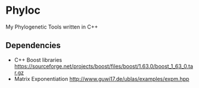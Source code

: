 # Phyloc
My Phylogenetic Tools written in C++

## Dependencies
- C++ Boost libraries https://sourceforge.net/projects/boost/files/boost/1.63.0/boost_1_63_0.tar.gz
- Matrix Exponentiation http://www.guwi17.de/ublas/examples/expm.hpp

